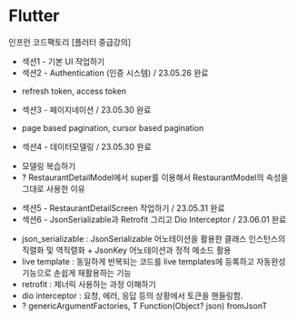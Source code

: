 # Flutter

인프런 코드팩토리 [플러터 중급강의]

* 섹션1 - 기본 UI 작업하기
* 섹션2 - Authentication (인증 시스템) / 23.05.26 완료
 - refresh token, access token
* 섹션3 - 페이지네이션 / 23.05.30 완료
 - page based pagination, cursor based pagination
* 섹션4 - 데이터모델링 / 23.05.30 완료
 - 모델링 복습하기
 - ? RestaurantDetailModel에서 super를 이용해서 RestaurantModel의 속성을 그대로 사용한 이유
* 섹션5 - RestaurantDetailScreen 작업하기 / 23.05.31 완료
* 섹션6 - JsonSerializable과 Retrofit 그리고 Dio Interceptor / 23.06.01 완료
 - json_serializable : JsonSerializable 어노테이션을 활용한 클래스 인스턴스의 직렬화 및 역직렬화 + JsonKey 어노테이션과 정적 메소드 활용
 - live template : 동일하게 반복되는 코드를 live templates에 등록하고 자동완성 기능으로 손쉽게 재활용하는 기능
 - retrofit : 제너릭 사용하는 과정 이해하기
 - dio interceptor : 요청, 에러, 응답 등의 상황에서 토큰을 핸들링함.
 - ? genericArgumentFactories, T Function(Object? json) fromJsonT

